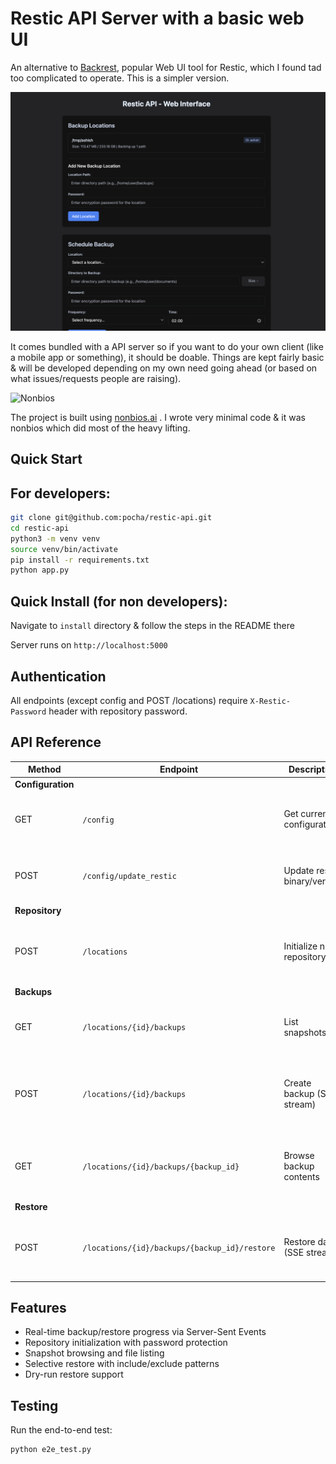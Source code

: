 # Restic API Server with a basic web UI 

An alternative to [Backrest](https://github.com/garethgeorge/backrest), popular Web UI tool for Restic, which I found tad too complicated to operate. This is a simpler version. 

![restic-api-screenshot](/img/restic-screenshot.png)

It comes bundled with a API server so if you want to do your own client (like a mobile app or something), it should be doable. Things are kept fairly basic & will be developed depending on my own need going ahead (or based on what issues/requests people are raising). 

![Nonbios](https://encrypted-tbn0.gstatic.com/images?q=tbn:ANd9GcQRqlsOSv4d0NPxb9v8942a_7BdWRcYWKpwMw&s)

The project is built using [nonbios.ai](https://nonbios.ai) . I wrote very minimal code & it was nonbios which did most of the heavy lifting. 

## Quick Start

## For developers:

```bash
git clone git@github.com:pocha/restic-api.git
cd restic-api
python3 -m venv venv
source venv/bin/activate
pip install -r requirements.txt
python app.py
```

## Quick Install (for non developers):

Navigate to `install` directory & follow the steps in the README there 

Server runs on `http://localhost:5000`

## Authentication

All endpoints (except config and POST /locations) require `X-Restic-Password` header with repository password.

## API Reference

| Method | Endpoint | Description | (optional) Params | Response |
|--------|----------|-------------|-------------------|----------|
| **Configuration** |
| GET | `/config` | Get current configuration | - | `{"restic_version": "0.16.0", "locations": {...}, "paths": [...]}` |
| POST | `/config/update_restic` | Update restic binary/version | `file` (optional): restic binary file | `{"message": "Restic updated successfully", "version": "0.16.0"}` |
| **Repository** |
| POST | `/locations` | Initialize new repository | `{"location": "/path/to/repo", "password": "pass"}` | `{"message": "Repository initialized successfully", "location_id": "repo"}` |
| **Backups** |
| GET | `/locations/{id}/backups` | List snapshots | Query: `?path=/specific/path` | `[{"snapshot_id": "a1b2c3d4", "date": "2024-01-15", "size": "1.2GB"}]` |
| POST | `/locations/{id}/backups` | Create backup (SSE stream) | `{"path": "/path/to/backup"}` | SSE: `data: {"output": "progress..."}, {"completed": true, "snapshot_id": "..."}` |
| GET | `/locations/{id}/backups/{backup_id}` | Browse backup contents | Query: `?directory_path=/subdir&recursive=true` | `[{"name": "file.txt", "type": "file", "size": 1024, "path": "/file.txt"}]` |
| **Restore** |
| POST | `/locations/{id}/backups/{backup_id}/restore` | Restore data (SSE stream) | `{"target": "/restore/path", "include": [...], "exclude": [...], "dry_run": false}` | SSE: `data: {"output": "restoring..."}, {"completed": true, "success": true}` |

## Features

- Real-time backup/restore progress via Server-Sent Events
- Repository initialization with password protection
- Snapshot browsing and file listing
- Selective restore with include/exclude patterns
- Dry-run restore support

## Testing

Run the end-to-end test:
```bash
python e2e_test.py
```
